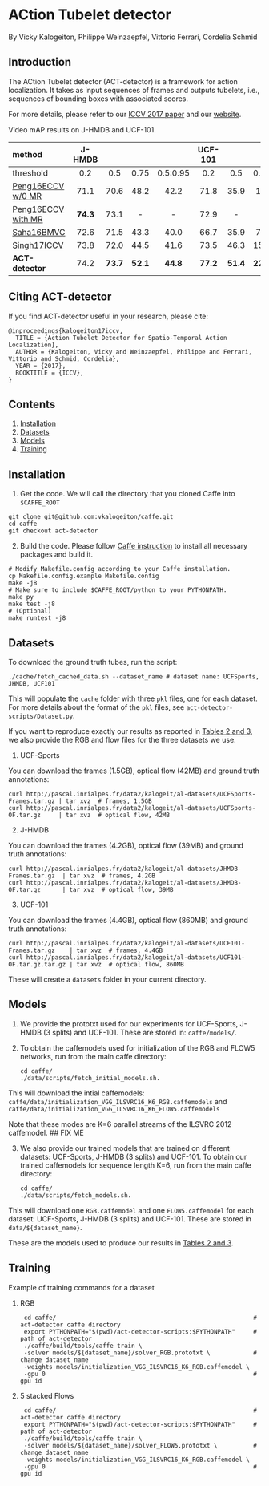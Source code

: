 # ACtion Tubelet detector

By Vicky Kalogeiton, Philippe Weinzaepfel, Vittorio Ferrari, Cordelia Schmid 

## Introduction

The ACtion Tubelet detector (ACT-detector) is a framework for action localization. 
It takes as input sequences of frames and outputs tubelets, i.e., sequences of bounding boxes with associated scores.

For more details, please refer to our [ICCV 2017 paper](https://hal.inria.fr/hal-01519812/document) and our [website](http://thoth.inrialpes.fr/src/ACTdetector/). 

Video mAP results on J-HMDB and UCF-101. 

method   |  J-HMDB |  |   |   | UCF-101 |   |    |   |
:-------|:-----:|:-----:|:-----:|:-----:|:-----:|:-----:|:-----:|:-----:|
| threshold | 0.2 | 0.5 | 0.75 | 0.5:0.95 | 0.2 | 0.5 | 0.75 | 0.5:0.95 |
[Peng16ECCV w/0 MR](https://hal.inria.fr/hal-01349107v3/document) | 71.1 | 70.6 | 48.2 | 42.2 | 71.8 | 35.9 | 1.6 | 8.8 |
[Peng16ECCV with MR](https://hal.inria.fr/hal-01349107v3/document) |**74.3** | 73.1 | - | - | 72.9 | - | - | - |
[Saha16BMVC](https://arxiv.org/pdf/1608.01529.pdf) |72.6 | 71.5 | 43.3 | 40.0 | 66.7 | 35.9 | 7.9 | 14.4 |
[Singh17ICCV](https://arxiv.org/pdf/1611.08563.pdf) | 73.8 | 72.0 | 44.5 | 41.6 | 73.5 | 46.3 | 15.0 | 20.4 |
**ACT-detector** | 74.2 | **73.7** | **52.1** | **44.8** | **77.2** | **51.4** | **22.7** | **25.0** |

## Citing ACT-detector

If you find ACT-detector useful in your research, please cite: 

    @inproceedings{kalogeiton17iccv,
      TITLE = {Action Tubelet Detector for Spatio-Temporal Action Localization},
      AUTHOR = {Kalogeiton, Vicky and Weinzaepfel, Philippe and Ferrari, Vittorio and Schmid, Cordelia},
      YEAR = {2017},
      BOOKTITLE = {ICCV},
    }
    
## Contents
1. [Installation](#installation)
2. [Datasets](#datasets)
3. [Models](#models)
4. [Training](#training)

## Installation

1. Get the code. We will call the directory that you cloned Caffe into `$CAFFE_ROOT`
  ```Shell
  git clone git@github.com:vkalogeiton/caffe.git
  cd caffe
  git checkout act-detector
  ```
2. Build the code. Please follow [Caffe instruction](http://caffe.berkeleyvision.org/installation.html) to install all necessary packages and build it.
  ```Shell
  # Modify Makefile.config according to your Caffe installation.
  cp Makefile.config.example Makefile.config
  make -j8
  # Make sure to include $CAFFE_ROOT/python to your PYTHONPATH.
  make py
  make test -j8
  # (Optional)
  make runtest -j8
  ```

## Datasets

To download the ground truth tubes, run the script:

    ./cache/fetch_cached_data.sh --dataset_name # dataset name: UCFSports, JHMDB, UCF101

This will populate the `cache` folder with three `pkl` files, one for each dataset. 
For more details about the format of the `pkl` files, see `act-detector-scripts/Dataset.py`. 

If you want to reproduce exactly our results as reported in [Tables 2 and 3](https://hal.inria.fr/hal-01519812/document), 
we also provide the RGB and flow files for the three datasets we use. 

1. UCF-Sports

You can download the frames (1.5GB), optical flow (42MB) and ground truth annotations: 

    curl http://pascal.inrialpes.fr/data2/kalogeit/al-datasets/UCFSports-Frames.tar.gz | tar xvz  # frames, 1.5GB
    curl http://pascal.inrialpes.fr/data2/kalogeit/al-datasets/UCFSports-OF.tar.gz     | tar xvz  # optical flow, 42MB

2. J-HMDB  

You can download the frames (4.2GB), optical flow (39MB) and ground truth annotations: 

    curl http://pascal.inrialpes.fr/data2/kalogeit/al-datasets/JHMDB-Frames.tar.gz  | tar xvz  # frames, 4.2GB
    curl http://pascal.inrialpes.fr/data2/kalogeit/al-datasets/JHMDB-OF.tar.gz      | tar xvz  # optical flow, 39MB 
    
3. UCF-101

You can download the frames (4.4GB), optical flow (860MB) and ground truth annotations: 

    curl http://pascal.inrialpes.fr/data2/kalogeit/al-datasets/UCF101-Frames.tar.gz    | tar xvz  # frames, 4.4GB
    curl http://pascal.inrialpes.fr/data2/kalogeit/al-datasets/UCF101-OF.tar.gz.tar.gz | tar xvz  # optical flow, 860MB

These will create a `datasets` folder in your current directory. 

## Models

1. We provide the prototxt used for our experiments for UCF-Sports, J-HMDB (3 splits) and UCF-101. 
These are stored in: `caffe/models/`. 

2.  To obtain the caffemodels used for initialization of the RGB and FLOW5 networks, run from the main caffe directory: 

        cd caffe/
        ./data/scripts/fetch_initial_models.sh.
  
This will download the intial caffemodels:
`caffe/data/initialization_VGG_ILSVRC16_K6_RGB.caffemodels` and 
`caffe/data/initialization_VGG_ILSVRC16_K6_FLOW5.caffemodels`

Note that these modes are K=6 parallel streams of the ILSVRC 2012 caffemodel. ## FIX ME 

3. We also provide our trained models that are trained on different datasets: UCF-Sports, J-HMDB (3 splits) and UCF-101. 
   To obtain our trained caffemodels for sequence length K=6, run from the main caffe directory:

       cd caffe/
       ./data/scripts/fetch_models.sh.

This will download one `RGB.caffemodel` and one `FLOW5.caffemodel` for each dataset: UCF-Sports, J-HMDB (3 splits) and UCF-101. 
These are stored in `data/${dataset_name}`.

These are the models used to produce our results in [Tables 2 and 3](https://hal.inria.fr/hal-01519812/document).

## Training 

Example of training commands for a dataset

1. RGB 

        cd caffe/                                                       # act-detector caffe directory
        export PYTHONPATH="$(pwd)/act-detector-scripts:$PYTHONPATH"     # path of act-detector 
        ./caffe/build/tools/caffe train \
        -solver models/${dataset_name}/solver_RGB.prototxt \            # change dataset name 
        -weights models/initialization_VGG_ILSVRC16_K6_RGB.caffemodel \
        -gpu 0                                                          # gpu id

2. 5 stacked Flows

        cd caffe/                                                       # act-detector caffe directory
        export PYTHONPATH="$(pwd)/act-detector-scripts:$PYTHONPATH"     # path of act-detector 
        ./caffe/build/tools/caffe train \
        -solver models/${dataset_name}/solver_FLOW5.prototxt \          # change dataset name 
        -weights models/initialization_VGG_ILSVRC16_K6_RGB.caffemodel \
        -gpu 0                                                          # gpu id



